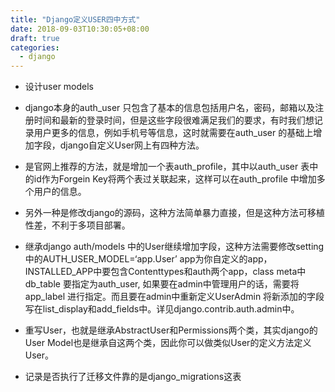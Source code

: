 ```yaml
---
title: "Django定义USER四中方式"
date: 2018-09-03T10:30:05+08:00
draft: true
categories:
  - django
---
```



- 设计user models

- django本身的auth_user 只包含了基本的信息包括用户名，密码，邮箱以及注册时间和最新的登录时间，但是这些字段很难满足我们的要求，有时我们想记录用户更多的信息，例如手机号等信息，这时就需要在auth_user 的基础上增加字段，django自定义User网上有四种方法。

- 是官网上推荐的方法，就是增加一个表auth_profile，其中以auth_user 表中的id作为Forgein Key将两个表过关联起来，这样可以在auth_profile 中增加多个用户的信息。
- 另外一种是修改django的源码，这种方法简单暴力直接，但是这种方法可移植性差，不利于多项目部署。
- 继承django auth/models 中的User继续增加字段，这种方法需要修改setting中的AUTH_USER_MODEL=‘app.User’ app为你自定义的app，INSTALLED_APP中要包含Contenttypes和auth两个app，class meta中 db_table 要指定为auth_user, 如果要在admin中管理用户的话，需要将app_label 进行指定。而且要在admin中重新定义UserAdmin 将新添加的字段写在list_display和add_fields中。详见django.contrib.auth.admin中。

- 重写User，也就是继承AbstractUser和Permissions两个类，其实django的User Model也是继承自这两个类，因此你可以做类似User的定义方法定义User。

- 记录是否执行了迁移文件靠的是django_migrations这表
